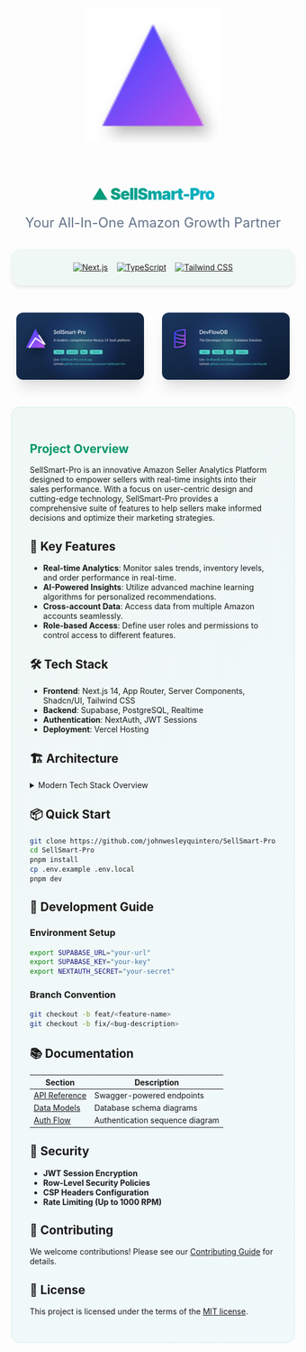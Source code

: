 <div align="center">
  <img src="public/logo.svg" alt="Logo" width="240" style="margin: 2rem 0" />
  
  <h1 align="center">
    <span style="background: linear-gradient(135deg, #059669 0%, #06b6d4 100%); -webkit-background-clip: text; -webkit-text-fill-color: transparent; font-family: 'Inter', sans-serif; font-weight: 900; letter-spacing: -1px;">
      ▲ SellSmart-Pro
    </span>
  </h1>
  
  <p style="font-size: 1.5rem; color: #64748b; margin: 1rem 0 2rem;">
    Your All-In-One Amazon Growth Partner
  </p>

  <div style="background: rgba(5, 150, 105, 0.05); border-radius: 16px; padding: 1.5rem; margin: 2rem 0; box-shadow: 0 4px 6px -1px rgba(0, 0, 0, 0.1);">
    <div style="display: flex; gap: 1rem; justify-content: center; flex-wrap: wrap;">
      <a href="https://nextjs.org/" target="_blank">
        <img src="https://img.shields.io/badge/Next.js-14-black?logo=next.js&style=for-the-badge&logoColor=white" alt="Next.js" />
      </a>
      <a href="https://www.typescriptlang.org/" target="_blank">
        <img src="https://img.shields.io/badge/TypeScript-5-3178C6?logo=typescript&style=for-the-badge&logoColor=white" alt="TypeScript" />
      </a>
      <a href="https://tailwindcss.com/" target="_blank">
        <img src="https://img.shields.io/badge/Tailwind_CSS-3.4-06B6D4?logo=tailwind-css&style=for-the-badge&logoColor=white" alt="Tailwind CSS" />
      </a>
    </div>
  </div>

  <div style="display: flex; gap: 2rem; justify-content: center; margin: 3rem 0;">
    <img src="public/og-image.svg" alt="SellSmart-Pro Preview" width="45%" style="border-radius: 12px; box-shadow: 0 20px 25px -5px rgba(0, 0, 0, 0.1), 0 10px 10px -5px rgba(0, 0, 0, 0.04);" />
    <img src="public/devflowdb-preview.svg" alt="DevFlowDB" width="45%" style="border-radius: 12px; box-shadow: 0 20px 25px -5px rgba(0, 0, 0, 0.1), 0 10px 10px -5px rgba(0, 0, 0, 0.04);" />
  </div>
</div>

<div style="background: linear-gradient(135deg, rgba(5, 150, 105, 0.05) 0%, rgba(6, 182, 212, 0.05) 100%); padding: 2rem; border-radius: 16px; margin: 3rem 0; border: 1px solid rgba(5, 150, 105, 0.1); box-shadow: 0 1px 3px rgba(5, 150, 105, 0.04);">
<h2 style="color: #059669; margin-bottom: 1rem;">Project Overview</h2>

SellSmart-Pro is an innovative Amazon Seller Analytics Platform designed to empower sellers with real-time insights into their sales performance. With a focus on user-centric design and cutting-edge technology, SellSmart-Pro provides a comprehensive suite of features to help sellers make informed decisions and optimize their marketing strategies.

## 🎯 Key Features

- **Real-time Analytics**: Monitor sales trends, inventory levels, and order performance in real-time.
- **AI-Powered Insights**: Utilize advanced machine learning algorithms for personalized recommendations.
- **Cross-account Data**: Access data from multiple Amazon accounts seamlessly.
- **Role-based Access**: Define user roles and permissions to control access to different features.

## 🛠 Tech Stack

- **Frontend**: Next.js 14, App Router, Server Components, Shadcn/UI, Tailwind CSS
- **Backend**: Supabase, PostgreSQL, Realtime
- **Authentication**: NextAuth, JWT Sessions
- **Deployment**: Vercel Hosting

## 🏗 Architecture

<details>
  <summary>Modern Tech Stack Overview</summary>

  ```mermaid
  graph TD
    A[Next.js 14] --> B[App Router]
    B --> C[Server Components]
    A --> D[Shadcn/UI]
    D --> E[Tailwind CSS]
    A --> F[Vercel Hosting]
    G[Supabase] --> H[PostgreSQL]
    G --> I[Realtime]
    J[NextAuth] --> K[JWT Sessions]
  ```
</details>

## 📦 Quick Start

```bash
git clone https://github.com/johnwesleyquintero/SellSmart-Pro.git
cd SellSmart-Pro
pnpm install
cp .env.example .env.local
pnpm dev
```

## 👥 Development Guide

### Environment Setup

```bash
export SUPABASE_URL="your-url"
export SUPABASE_KEY="your-key"
export NEXTAUTH_SECRET="your-secret"
```

### Branch Convention

```bash
git checkout -b feat/<feature-name>
git checkout -b fix/<bug-description>
```

## 📚 Documentation

| Section | Description |
| ------- | ----------- |
| [API Reference](docs/api-reference.md) | Swagger-powered endpoints |
| [Data Models](docs/data-models.md) | Database schema diagrams |
| [Auth Flow](docs/auth-flow.md) | Authentication sequence diagram |

## 🔐 Security

- **JWT Session Encryption**
- **Row-Level Security Policies**
- **CSP Headers Configuration**
- **Rate Limiting (Up to 1000 RPM)**

## 🤝 Contributing

We welcome contributions! Please see our [Contributing Guide](CONTRIBUTING.md) for details.

## 📄 License

This project is licensed under the terms of the [MIT license](LICENSE).

